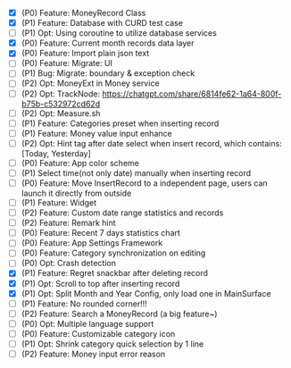 - [x] (P0) Feature: MoneyRecord Class
- [x] (P1) Feature: Database with CURD test case
- [ ] (P1) Opt: Using coroutine to utilize database services
- [x] (P0) Feature: Current month records data layer
- [x] (P0) Feature: Import plain json text
- [ ] (P0) Feature: Migrate: UI
- [ ] (P1) Bug: Migrate: boundary & exception check
- [ ] (P2) Opt: MoneyExt in Money service
- [ ] (P2) Opt: TrackNode: https://chatgpt.com/share/6814fe62-1a64-800f-b75b-c532972cd62d
- [ ] (P2) Opt: Measure.sh
- [ ] (P1) Feature: Categories preset when inserting record
- [ ] (P1) Feature: Money value input enhance
- [ ] (P2) Opt: Hint tag after date select when insert record, which contains: [Today, Yesterday]
- [ ] (P0) Feature: App color scheme
- [ ] (P1) Select time(not only date) manually when inserting record
- [ ] (P0) Feature: Move InsertRecord to a independent page, users can launch it directly from
  outside
- [ ] (P1) Feature: Widget
- [ ] (P2) Feature: Custom date range statistics and records
- [ ] (P2) Feature: Remark hint
- [ ] (P0) Feature: Recent 7 days statistics chart
- [ ] (P0) Feature: App Settings Framework
- [ ] (P0) Feature: Category synchronization on editing
- [ ] (P0) Opt: Crash detection
- [x] (P1) Feature: Regret snackbar after deleting record
- [x] (P1) Opt: Scroll to top after inserting record
- [x] (P1) Opt: Split Month and Year Config, only load one in MainSurface
- [ ] (P1) Feature: No rounded corner!!!
- [ ] (P2) Feature: Search a MoneyRecord (a big feature~)
- [ ] (P0) Opt: Multiple language support
- [ ] (P0) Feature: Customizable category icon
- [ ] (P1) Opt: Shrink category quick selection by 1 line
- [ ] (P2) Feature: Money input error reason